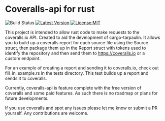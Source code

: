 # Coveralls-api for rust

![Build Status](https://travis-ci.org/xd009642/coveralls-api.svg?branch=master) [![Latest Version](https://img.shields.io/crates/v/coveralls-api.svg)](https://crates.io/crates/coveralls-api)  [![License:MIT](https://img.shields.io/badge/License-MIT-yellow.svg)](https://opensource.org/licenses/MIT)

This project is intended to allow rust code to make requests to the coveralls.io API. Created to aid the development of cargo-tarpaulin. It allows you to build up a coveralls report for each source file using the Source struct, then package them up in the Report struct with tokens used to identify the repository and then send them to https://coveralls.io or a custom endpoint.

For an example of creating a report and sending it to coveralls.io, check out fill_in_example.rs in the tests directory. This test builds up a report and sends it to coveralls.

Currently, coveralls-api is feature complete with the free version of coveralls and some paid features. As such there is no roadmap or plans for future developments.

If you use coveralls and spot any issues please let me know or submit a PR yourself. Any contributions are welcome.
